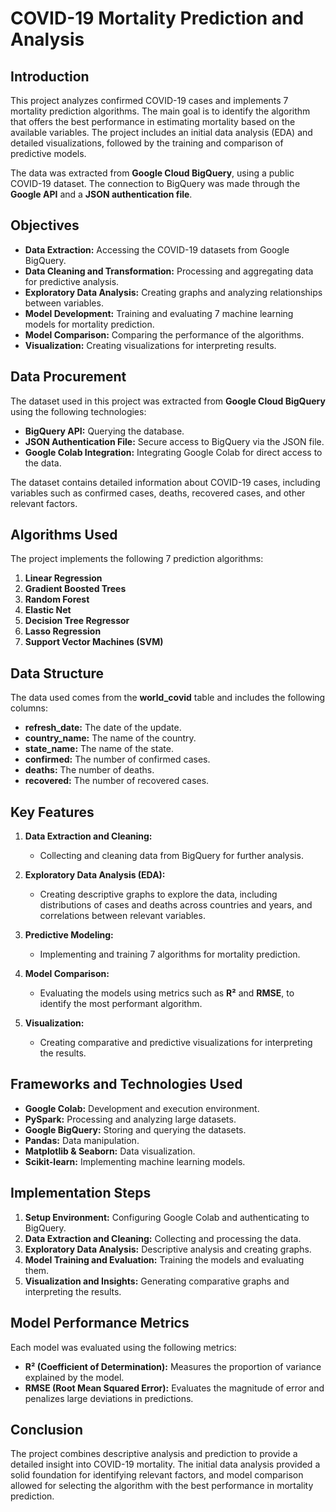 # COVID-19 Mortality Prediction and Analysis

## **Introduction**

This project analyzes confirmed COVID-19 cases and implements 7 mortality prediction algorithms. The main goal is to identify the algorithm that offers the best performance in estimating mortality based on the available variables. The project includes an initial data analysis (EDA) and detailed visualizations, followed by the training and comparison of predictive models.

The data was extracted from **Google Cloud BigQuery**, using a public COVID-19 dataset. The connection to BigQuery was made through the **Google API** and a **JSON authentication file**.

## **Objectives**

- **Data Extraction:** Accessing the COVID-19 datasets from Google BigQuery.
- **Data Cleaning and Transformation:** Processing and aggregating data for predictive analysis.
- **Exploratory Data Analysis:** Creating graphs and analyzing relationships between variables.
- **Model Development:** Training and evaluating 7 machine learning models for mortality prediction.
- **Model Comparison:** Comparing the performance of the algorithms.
- **Visualization:** Creating visualizations for interpreting results.

## **Data Procurement**

The dataset used in this project was extracted from **Google Cloud BigQuery** using the following technologies:

- **BigQuery API:** Querying the database.
- **JSON Authentication File:** Secure access to BigQuery via the JSON file.
- **Google Colab Integration:** Integrating Google Colab for direct access to the data.

The dataset contains detailed information about COVID-19 cases, including variables such as confirmed cases, deaths, recovered cases, and other relevant factors.

## **Algorithms Used**

The project implements the following 7 prediction algorithms:

1. **Linear Regression**
2. **Gradient Boosted Trees**
3. **Random Forest**
4. **Elastic Net**
5. **Decision Tree Regressor**
6. **Lasso Regression**
7. **Support Vector Machines (SVM)**

## **Data Structure**

The data used comes from the **world_covid** table and includes the following columns:

- **refresh_date:** The date of the update.
- **country_name:** The name of the country.
- **state_name:** The name of the state.
- **confirmed:** The number of confirmed cases.
- **deaths:** The number of deaths.
- **recovered:** The number of recovered cases.

## **Key Features**

1. **Data Extraction and Cleaning:**
   - Collecting and cleaning data from BigQuery for further analysis.

2. **Exploratory Data Analysis (EDA):**
   - Creating descriptive graphs to explore the data, including distributions of cases and deaths across countries and years, and correlations between relevant variables.

3. **Predictive Modeling:**
   - Implementing and training 7 algorithms for mortality prediction.

4. **Model Comparison:**
   - Evaluating the models using metrics such as **R²** and **RMSE**, to identify the most performant algorithm.

5. **Visualization:**
   - Creating comparative and predictive visualizations for interpreting the results.

## **Frameworks and Technologies Used**

- **Google Colab:** Development and execution environment.
- **PySpark:** Processing and analyzing large datasets.
- **Google BigQuery:** Storing and querying the datasets.
- **Pandas:** Data manipulation.
- **Matplotlib & Seaborn:** Data visualization.
- **Scikit-learn:** Implementing machine learning models.

## **Implementation Steps**

1. **Setup Environment:** Configuring Google Colab and authenticating to BigQuery.
2. **Data Extraction and Cleaning:** Collecting and processing the data.
3. **Exploratory Data Analysis:** Descriptive analysis and creating graphs.
4. **Model Training and Evaluation:** Training the models and evaluating them.
5. **Visualization and Insights:** Generating comparative graphs and interpreting the results.

## **Model Performance Metrics**

Each model was evaluated using the following metrics:

- **R² (Coefficient of Determination):** Measures the proportion of variance explained by the model.
- **RMSE (Root Mean Squared Error):** Evaluates the magnitude of error and penalizes large deviations in predictions.

## **Conclusion**

The project combines descriptive analysis and prediction to provide a detailed insight into COVID-19 mortality. The initial data analysis provided a solid foundation for identifying relevant factors, and model comparison allowed for selecting the algorithm with the best performance in mortality prediction.
